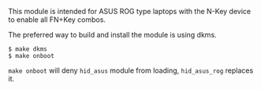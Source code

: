 This module is intended for ASUS ROG type laptops with the N-Key device to enable all FN+Key combos.

The preferred way to build and install the module is using dkms.

```
$ make dkms
$ make onboot
```

`make onboot` will deny `hid_asus` module from loading, `hid_asus_rog` replaces it.
